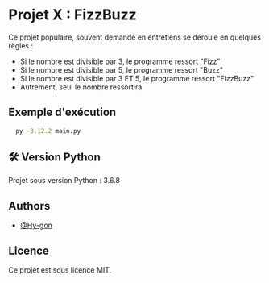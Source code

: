 # Projet X : FizzBuzz

Ce projet populaire, souvent demandé en entretiens se déroule en quelques règles : 
- Si le nombre est divisible par 3, le programme ressort "Fizz"
- Si le nombre est divisible par 5, le programme ressort "Buzz"
- Si le nombre est divisible par 3 ET 5, le programme ressort "FizzBuzz"
- Autrement, seul le nombre ressortira

## Exemple d'exécution

```bash
  py -3.12.2 main.py
```
    
## 🛠 Version Python
Projet sous version Python : 3.6.8

## Authors

- [@Hy-gon](https://github.com/Hy-gon)

## Licence

Ce projet est sous licence MIT.